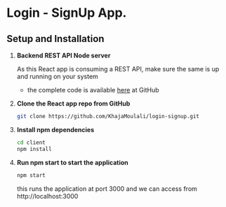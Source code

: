 # Login - SignUp App.

## Setup and Installation

1. **Backend REST API Node server**

   As this React app is consuming a REST API, make sure the same is up and running on your system
   - the complete code is available [here](https://github.com/KhajaMoulali/login-signup.git) at GitHub
  
2. **Clone the React app repo from GitHub**
   ```sh
   git clone https://github.com/KhajaMoulali/login-signup.git
   ```
3. **Install npm dependencies**
   ```sh
   cd client
   npm install
   ```
4. **Run npm start to start the application**
   ```sh
   npm start
   ```
   this runs the application at port 3000 and we can access from http://localhost:3000

